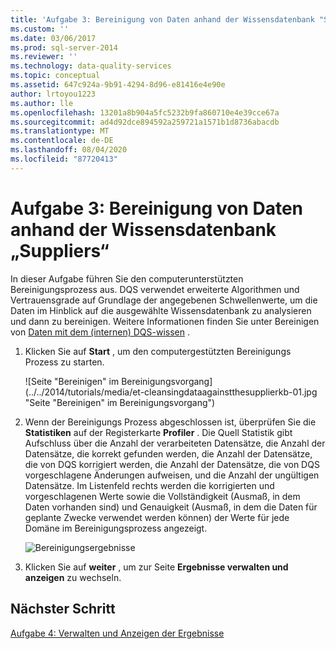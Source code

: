 ```yaml
---
title: 'Aufgabe 3: Bereinigung von Daten anhand der Wissensdatenbank "Suppliers" | Microsoft-Dokumentation'
ms.custom: ''
ms.date: 03/06/2017
ms.prod: sql-server-2014
ms.reviewer: ''
ms.technology: data-quality-services
ms.topic: conceptual
ms.assetid: 647c924a-9b91-4294-8d96-e81416e4e90e
author: lrtoyou1223
ms.author: lle
ms.openlocfilehash: 13201a8b904a5fc5232b9fa860710e4e39cce67a
ms.sourcegitcommit: ad4d92dce894592a259721a1571b1d8736abacdb
ms.translationtype: MT
ms.contentlocale: de-DE
ms.lasthandoff: 08/04/2020
ms.locfileid: "87720413"
---
```

# <a name="task-3-cleansing-data-against-the-suppliers-knowledge-base"></a>Aufgabe 3: Bereinigung von Daten anhand der Wissensdatenbank „Suppliers“
  In dieser Aufgabe führen Sie den computerunterstützten Bereinigungsprozess aus. DQS verwendet erweiterte Algorithmen und Vertrauensgrade auf Grundlage der angegebenen Schwellenwerte, um die Daten im Hinblick auf die ausgewählte Wissensdatenbank zu analysieren und dann zu bereinigen. Weitere Informationen finden Sie unter Bereinigen von [Daten mit dem (internen) DQS-wissen](https://msdn.microsoft.com/library/hh213061.aspx) .

1.  Klicken Sie auf **Start** , um den computergestützten Bereinigungs Prozess zu starten.

     ![Seite "Bereinigen" im Bereinigungsvorgang](../../2014/tutorials/media/et-cleansingdataagainstthesupplierkb-01.jpg "Seite "Bereinigen" im Bereinigungsvorgang")

2.  Wenn der Bereinigungs Prozess abgeschlossen ist, überprüfen Sie die **Statistiken** auf der Registerkarte **Profiler** . Die Quell Statistik gibt Aufschluss über die Anzahl der verarbeiteten Datensätze, die Anzahl der Datensätze, die korrekt gefunden werden, die Anzahl der Datensätze, die von DQS korrigiert werden, die Anzahl der Datensätze, die von DQS vorgeschlagene Änderungen aufweisen, und die Anzahl der ungültigen Datensätze. Im Listenfeld rechts werden die korrigierten und vorgeschlagenen Werte sowie die Vollständigkeit (Ausmaß, in dem Daten vorhanden sind) und Genauigkeit (Ausmaß, in dem die Daten für geplante Zwecke verwendet werden können) der Werte für jede Domäne im Bereinigungsprozess angezeigt.

     ![Bereinigungsergebnisse](../../2014/tutorials/media/et-cleansingdataagainstthesupplierkb-02.jpg "Bereinigungsergebnisse")

3.  Klicken Sie auf **weiter** , um zur Seite **Ergebnisse verwalten und anzeigen** zu wechseln.

## <a name="next-step"></a>Nächster Schritt
 [Aufgabe 4: Verwalten und Anzeigen der Ergebnisse](../../2014/tutorials/task-4-manaing-and-viewing-results.md)



